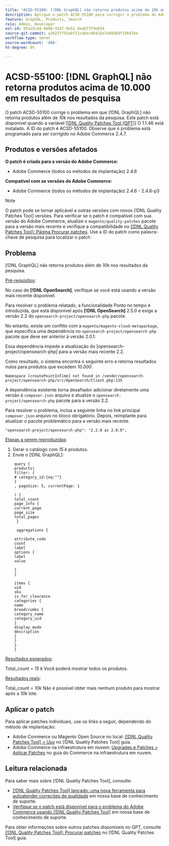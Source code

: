 ```yaml
---
title: "ACSD-55100: [!DNL GraphQL] não retorna produtos acima de 10k em resultados de pesquisa"
description: Aplique o patch ACSD-55100 para corrigir o problema do Adobe Commerce em que a GraphQL não retorna produtos além de *10k* nos resultados da pesquisa.
feature: GraphQL, Products, Search
role: Admin, Developer
exl-id: 951e5cd4-9690-43df-9e51-deab73f9eb54
source-git-commit: a28257f55abf21cddec9b415e7e8858df33647be
workflow-type: tm+mt
source-wordcount: '468'
ht-degree: 0%

---
```


# ACSD-55100: [!DNL GraphQL] não retorna produtos acima de 10.000 em resultados de pesquisa

O patch ACSD-55100 corrige o problema em que [!DNL GraphQL] não retorna produtos além de *10k* nos resultados da pesquisa. Este patch está disponível quando a variável [[!DNL Quality Patches Tool (QPT)]](/help/announcements/adobe-commerce-announcements/magento-quality-patches-released-new-tool-to-self-serve-quality-patches.md) O 1.1.46 está instalado. A ID do patch é ACSD-55100. Observe que o problema está programado para ser corrigido no Adobe Commerce 2.4.7.

## Produtos e versões afetados

**O patch é criado para a versão do Adobe Commerce:**

* Adobe Commerce (todos os métodos de implantação) 2.4.6

**Compatível com as versões do Adobe Commerce:**

* Adobe Commerce (todos os métodos de implantação) 2.4.6 - 2.4.6-p3

>[!NOTE]
>
>O patch pode se tornar aplicável a outras versões com novos [!DNL Quality Patches Tool] versões. Para verificar se o patch é compatível com sua versão do Adobe Commerce, atualize o `magento/quality-patches` pacote para a versão mais recente e verifique a compatibilidade no [[!DNL Quality Patches Tool]: Página Procurar patches](https://experienceleague.adobe.com/tools/commerce-quality-patches/index.html). Use a ID do patch como palavra-chave de pesquisa para localizar o patch.

## Problema

[!DNL GraphQL] não retorna produtos além de *10k* nos resultados da pesquisa.

<u>Pré-requisitos</u>:

No caso de **[!DNL OpenSearch]**, verifique se você está usando a versão mais recente disponível.

Para resolver o problema relatado, a funcionalidade Ponto no tempo é introduzida, que está disponível após **[!DNL OpenSearch]** 2.5.0 e exige a versão 2.2 do `opensearch-project/opensearch-php` pacote.

No entanto, existe um conflito com a `magento/magento-cloud-metapackage`, que especifica uma dependência no `opensearch-project/opensearch-php` pacote que deve ser anterior à versão 2.0.1.


Essa dependência impede a atualização do [opensearch-project/opensearch-php] para a versão mais recente 2.2.

Como resultado, o sistema encontra o seguinte erro e retorna resultados nulos para produtos que excedem *10.000*.

`Namespace [createPointInTime] not found in /vendor/opensearch-project/opensearch-php/src/OpenSearch/Client.php:135`

A dependência existente torna desafiador adicionar diretamente uma versão à `composer.json` arquivo e atualize o `opensearch-project/opensearch-php` pacote para a versão 2.2.

Para resolver o problema, inclua a seguinte linha no link principal `composer.json` arquivo no bloco obrigatório. Depois, reimplante para atualizar o pacote problemático para a versão mais recente.

`"opensearch-project/opensearch-php": "2.2.0 as 2.0.0",`

<u>Etapas a serem reproduzidas</u>:

1. Gerar o catálogo com *15 k* produtos.
1. Envie o [!DNL GraphQL]:

```
    query {
    products(
    filter: {
    # category_id:{eq:""}
    }
    , pageSize: 5, currentPage: 1

    ) {
    total_count
    page_info {
    current_page
    page_size
    total_pages
     }

     aggregations {

    attribute_code
    count
    label
    options {
    label
    value

    }
    }

    items {
    uid
    sku
    is_for_clearance
    categories {
    name
    breadcrumbs {
    category_name
    category_uid
    }
    display_mode
    description
    }
    }
    }
    }
```

<u>Resultados esperados</u>:

Total_count = *15 k*
Você poderá mostrar todos os produtos.

<u>Resultados reais</u>:

Total_count = *10k*
Não é possível obter mais nenhum produto para mostrar após a *10k* lote.

## Aplicar o patch

Para aplicar patches individuais, use os links a seguir, dependendo do método de implantação:

* Adobe Commerce ou Magento Open Source no local: [[!DNL Quality Patches Tool] > Uso](https://experienceleague.adobe.com/docs/commerce-operations/tools/quality-patches-tool/usage.html) no [!DNL Quality Patches Tool] guia.
* Adobe Commerce na infraestrutura em nuvem: [Upgrades e Patches > Aplicar Patches](https://experienceleague.adobe.com/docs/commerce-cloud-service/user-guide/develop/upgrade/apply-patches.html) no guia do Commerce na infraestrutura em nuvem.

## Leitura relacionada

Para saber mais sobre [!DNL Quality Patches Tool], consulte:

* [[!DNL Quality Patches Tool] lançado: uma nova ferramenta para autoatender correções de qualidade](/help/announcements/adobe-commerce-announcements/magento-quality-patches-released-new-tool-to-self-serve-quality-patches.md) em nossa base de conhecimento de suporte.
* [Verifique se o patch está disponível para o problema do Adobe Commerce usando [!DNL Quality Patches Tool]](/help/support-tools/patches-available-in-qpt-tool/check-patch-for-magento-issue-with-magento-quality-patches.md) em nossa base de conhecimento de suporte.

Para obter informações sobre outros patches disponíveis no QPT, consulte [[!DNL Quality Patches Tool]: Procurar patches](https://experienceleague.adobe.com/tools/commerce-quality-patches/index.html) no [!DNL Quality Patches Tool] guia.
